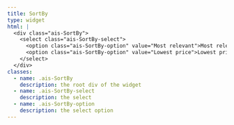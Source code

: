```yaml
---
title: SortBy
type: widget
html: |
  <div class="ais-SortBy">
    <select class="ais-SortBy-select">
      <option class="ais-SortBy-option" value="Most relevant">Most relevant</option>
      <option class="ais-SortBy-option" value="Lowest price">Lowest price</option>
    </select>
  </div>
classes:
  - name: .ais-SortBy
    description: the root div of the widget
  - name: .ais-SortBy-select
    description: the select
  - name: .ais-SortBy-option
    description: the select option
---
```

